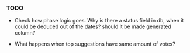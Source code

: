 ### TODO

- Check how phase logic goes. Why is there a status field in db, when it could be deduced out of the dates?
  should it be made generated column?

- What happens when top suggestions have same amount of votes?
